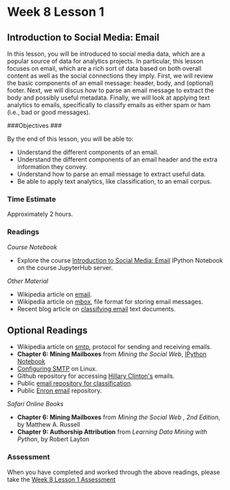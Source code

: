 # Week 8 Lesson 1 #
## Introduction to Social Media: Email ##

In this lesson, you will be introduced to social media data, which are a
popular source of data for analytics projects. In particular, this
lesson focuses on email, which are a rich sort of data based on both
overall content as well as the social connections they imply. First, we
will review the basic components of an email message: header, body, and
(optional) footer. Next, we will discus how to parse an email message to
extract the body and possibly useful metadata. Finally, we will look at
applying text analytics to emails, specifically to  classify emails as
either spam or ham (i.e., bad or good messages).


###Objectives ###

By the end of this lesson, you will be able to:

- Understand the different components of an email.
- Understand the different components of an email header and the extra information they convey.
- Understand how to parse an email message to extract useful data.
- Be able to apply text analytics, like classification, to an email corpus.

### Time Estimate ###

Approximately 2 hours.

### Readings ####

_Course Notebook_

- Explore the course [Introduction to Social Media: Email][l1nb]
IPython Notebook on the course JupyterHub server.

_Other Material_

- Wikipedia article on [email][we].
- Wikipedia article on [mbox][wmbox], file format for storing email messages.
- Recent blog article on [classifying email][bce] text documents.

## Optional Readings ##

- Wikipedia article on [smtp][wsmtp], protocol for sending and receiving emails.
- **Chapter 6: Mining Mailboxes** from _Mining the Social Web_, [IPython Notebook][msw6]
- [Configuring SMTP][cstmp] on Linux.
- Github repository for accessing [Hillary Clinton's][hrc] emails.
- Public [email repository for classification][sac].
- Public [Enron email][ene] repository.

_Safari Online Books_

- **Chapter 6: Mining Mailboxes** from _Mining the Social Web , 2nd Edition_, by Matthew A. Russell
- **Chapter 9: Authorship Attribution** from _Learning Data Mining with Python_, by Robert Layton

### Assessment ###

When you have completed and worked through the above readings, please take the [Week 8 Lesson 1 Assessment][la]

[l1nb]: notebooks/intro2sme.ipynb
[la]: https://learn.illinois.edu/mod/quiz/view.php?id=1325311

[we]: https://en.wikipedia.org/wiki/Email
[wmbox]: https://en.wikipedia.org/wiki/Mbox
[wsmtp]: https://en.wikipedia.org/wiki/Simple_Mail_Transfer_Protocol

[hrc]: https://github.com/wsjdata/clinton-email-cruncher
[sac]: https://spamassassin.apache.org/publiccorpus/
[ene]: http://www.aueb.gr/users/ion/data/enron-spam/

[bce]: http://zacstewart.com/2015/04/28/document-classification-with-scikit-learn.html

[cstmp]: http://www.linuxhomenetworking.com/wiki/index.php/Quick_HOWTO_:_Ch21_:_Configuring_Linux_Mail_Servers#Configuring_Sendmail
[msw6]: https://github.com/ptwobrussell/Mining-the-Social-Web-2nd-Edition/blob/master/ipynb/Chapter%206%20-%20Mining%20Mailboxes.ipynb
